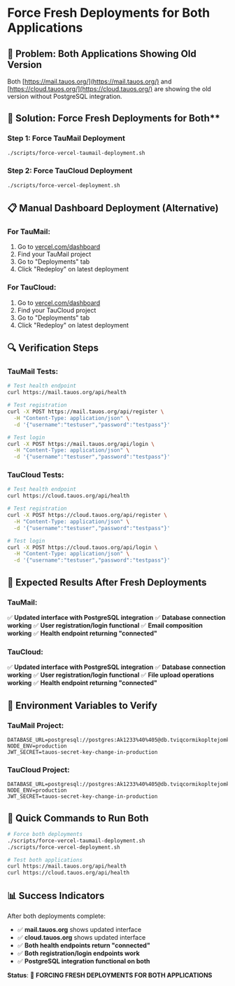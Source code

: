 # Force Fresh Deployments for Both Applications

## 🚨 **Problem**: Both Applications Showing Old Version

Both [https://mail.tauos.org/](https://mail.tauos.org/) and [https://cloud.tauos.org/](https://cloud.tauos.org/) are showing the old version without PostgreSQL integration.

## 🔧 **Solution**: Force Fresh Deployments for Both**

### **Step 1: Force TauMail Deployment**
```bash
./scripts/force-vercel-taumail-deployment.sh
```

### **Step 2: Force TauCloud Deployment**
```bash
./scripts/force-vercel-deployment.sh
```

## 📋 **Manual Dashboard Deployment (Alternative)**

### **For TauMail:**
1. Go to [vercel.com/dashboard](https://vercel.com/dashboard)
2. Find your TauMail project
3. Go to "Deployments" tab
4. Click "Redeploy" on latest deployment

### **For TauCloud:**
1. Go to [vercel.com/dashboard](https://vercel.com/dashboard)
2. Find your TauCloud project
3. Go to "Deployments" tab
4. Click "Redeploy" on latest deployment

## 🔍 **Verification Steps**

### **TauMail Tests:**
```bash
# Test health endpoint
curl https://mail.tauos.org/api/health

# Test registration
curl -X POST https://mail.tauos.org/api/register \
  -H "Content-Type: application/json" \
  -d '{"username":"testuser","password":"testpass"}'

# Test login
curl -X POST https://mail.tauos.org/api/login \
  -H "Content-Type: application/json" \
  -d '{"username":"testuser","password":"testpass"}'
```

### **TauCloud Tests:**
```bash
# Test health endpoint
curl https://cloud.tauos.org/api/health

# Test registration
curl -X POST https://cloud.tauos.org/api/register \
  -H "Content-Type: application/json" \
  -d '{"username":"testuser","password":"testpass"}'

# Test login
curl -X POST https://cloud.tauos.org/api/login \
  -H "Content-Type: application/json" \
  -d '{"username":"testuser","password":"testpass"}'
```

## 🎯 **Expected Results After Fresh Deployments**

### **TauMail:**
✅ **Updated interface with PostgreSQL integration**
✅ **Database connection working**
✅ **User registration/login functional**
✅ **Email composition working**
✅ **Health endpoint returning "connected"**

### **TauCloud:**
✅ **Updated interface with PostgreSQL integration**
✅ **Database connection working**
✅ **User registration/login functional**
✅ **File upload operations working**
✅ **Health endpoint returning "connected"**

## 📝 **Environment Variables to Verify**

### **TauMail Project:**
```
DATABASE_URL=postgresql://postgres:Ak1233%40%405@db.tviqcormikopltejomkc.supabase.co:5432/postgres
NODE_ENV=production
JWT_SECRET=tauos-secret-key-change-in-production
```

### **TauCloud Project:**
```
DATABASE_URL=postgresql://postgres:Ak1233%40%405@db.tviqcormikopltejomkc.supabase.co:5432/postgres
NODE_ENV=production
JWT_SECRET=tauos-secret-key-change-in-production
```

## 🚀 **Quick Commands to Run Both**

```bash
# Force both deployments
./scripts/force-vercel-taumail-deployment.sh
./scripts/force-vercel-deployment.sh

# Test both applications
curl https://mail.tauos.org/api/health
curl https://cloud.tauos.org/api/health
```

## 📊 **Success Indicators**

After both deployments complete:
- ✅ **mail.tauos.org** shows updated interface
- ✅ **cloud.tauos.org** shows updated interface
- ✅ **Both health endpoints return "connected"**
- ✅ **Both registration/login endpoints work**
- ✅ **PostgreSQL integration functional on both**

**Status**: 🔄 **FORCING FRESH DEPLOYMENTS FOR BOTH APPLICATIONS** 